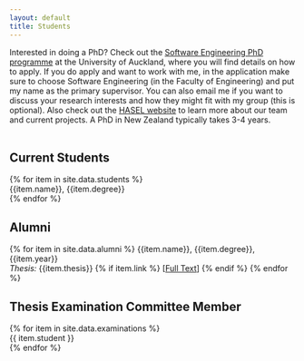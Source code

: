 ```yaml
---
layout: default
title: Students
---
```

Interested in doing a PhD? Check out the <a href="https://www.auckland.ac.nz/en/study/study-options/find-a-study-option/software-engineering/doctoral.html" target="_blank">Software Engineering PhD programme</a> at the University of Auckland, where you will find details on how to apply. If you do apply and want to work with me, in the application make sure to choose Software Engineering (in the Faculty of Engineering) and put my name as the primary supervisor. You can also email me if you want to discuss your research interests and how they might fit with my group (this is optional). Also check out the <a href="https://hasel.auckland.ac.nz" target="_blank">HASEL website</a> to learn more about our team and current projects. A PhD in New Zealand typically takes 3-4 years. <br><br>

<h2 class="text-primary">Current Students</h2>
{% for item in site.data.students %}
   <div style="padding-bottom: 0px">{{item.name}}, {{item.degree}}</div>
{% endfor %}<br>

<h2 class="text-primary">Alumni</h2>
{% for item in site.data.alumni %}
   {{item.name}}, {{item.degree}}, {{item.year}}<br>
   <i>Thesis: </i>{{item.thesis}} {% if item.link %} [<a href="{{item.link}}" target="_blank">Full Text</a>] {% endif %}
{% endfor %}

<h2 class="text-primary">Thesis Examination Committee Member</h2>
{% for item in site.data.examinations %}
   <div style="padding-bottom: 0px">{{ item.student }}</div>
{% endfor %}

<br>